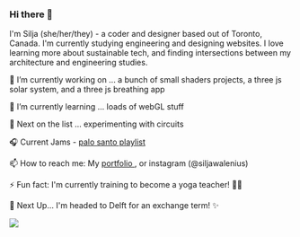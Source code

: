 ### Hi there 👋

I'm Silja (she/her/they) - a coder and designer based out of Toronto, Canada. I'm currently studying engineering and designing websites. I love learning more about sustainable tech, and finding intersections between my architecture and engineering studies.  


🔭 I’m currently working on ...  a bunch of small shaders projects, a three js solar system, and a three js breathing app 

🌱 I’m currently learning ...  loads of webGL stuff 

🧚 Next on the list ... experimenting with circuits

🎧 Current Jams - <a href = "https://open.spotify.com/playlist/2gNshD82pELPnE2CYeCLkp?si=4def9e25997842ce"> palo santo playlist </a>

📫 How to reach me: My <a href = "https://www.siljawalenius.com/" > portfolio </a>, or instagram (@siljawalenius) 

⚡ Fun fact: I'm currently training to become a yoga teacher! 🧘‍♀️

🔮 Next Up... I'm headed to Delft for an exchange term! ✨

![](https://komarev.com/ghpvc/?username=siljawalenius&color=8AA98C)
